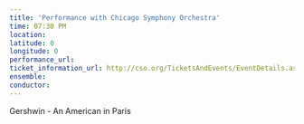 ```yaml
---
title: 'Performance with Chicago Symphony Orchestra'
time: 07:30 PM
location: 
latitude: 0
longitude: 0
performance_url: 
ticket_information_url: http://cso.org/TicketsAndEvents/EventDetails.aspx?eid=5593
ensemble: 
conductor: 
---
```

Gershwin - An American in Paris